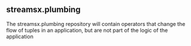 ## streamsx.plumbing

The streamsx.plumbing repository will contain operators that change the flow of tuples in an application, but are not part of the logic of the application
